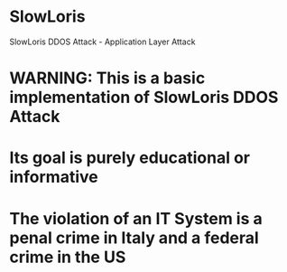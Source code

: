 # SlowLoris
  SlowLoris DDOS Attack - Application Layer Attack
# WARNING: This is a basic implementation of SlowLoris DDOS Attack
# Its goal is purely educational or informative
# The violation of an IT System is a penal crime in Italy and a federal crime in the US
